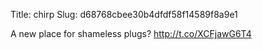 Title: chirp
Slug: d68768cbee30b4dfdf58f14589f8a9e1

A new place for shameless plugs? <a href="http://t.co/XCFjawG6T4">http://t.co/XCFjawG6T4</a>
